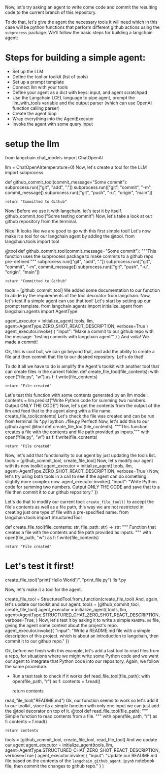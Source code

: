 Now, let's try asking an agent to write come code and commit the resulting code to the current branch of this repository.

To do that, let's give the agent the necessary tools it will need which in this case will be python functions that perform different github actions using the `subprocess` package.
We'll follow the basic steps for building a langchain agent:

# Steps for building a simple agent:
- Set up the LLM
- Define the tool or toolkit (list of tools)
- Set up a prompt template
- Connect llm with your tools
- Define your agent as a dict with keys: input, and agent scratchpad 
- Use the Langchain LCEL language to pipe agent, prompt the llm_with_tools variable and the output parser (which can use OpenAI function calling parser)
- Create the agent loop
- Wrap everything into the AgentExecutor
- Invoke the agent with some query input

# setup the llm
from langchain.chat_models import ChatOpenAI

llm = ChatOpenAI(temperature=0)
Now, let's create a tool for the LLM
import subprocess

def github_commit_tool(commit_message="Some commit"):
    subprocess.run(["git", "add", "."])
    subprocess.run(["git", "commit", "-m", commit_message])
    subprocess.run(["git", "push", "-u", "origin", "main"])
    
    return "Committed to Github"
Now! Before we use it with langchain, let's test it by itself.
github_commit_tool("Some testing commit")
Now, let's take a look at out github repository from the terminal.

Nice! It looks like we are good to go with this first simple tool!
Let's now make it a tool for our langchain agent by adding the @tool. 
from langchain.tools import tool

@tool
def github_commit_tool(commit_message="Some commit"):
    """This function uses the subprocess package to make commits to a github repo pre-defined."""
    subprocess.run(["git", "add", "."])
    subprocess.run(["git", "commit", "-m", commit_message])
    subprocess.run(["git", "push", "-u", "origin", "main"])
    
    return "Committed to Github"

tools = [github_commit_tool]
We added some documentation to our function to abide by the requirements of the tool decorator from langchain.
Now, let's test if a simple agent can use that tool!
Let's start by setting up our prompt template.
from langchain.agents import initialize_agent
from langchain.agents import AgentType

agent_executor = initialize_agent(
    tools, llm, agent=AgentType.ZERO_SHOT_REACT_DESCRIPTION, verbose=True
)
agent_executor.invoke(
    {
        "input": "Make a commit to our github repo with the message: 'testing commits with langchain agent'"
    }
)
And voila! We made a commit!

Ok, this is cool but, we can go beyond that, and add the ability to create a file and then commit that file to our desired repository. Let's do that!

To do it all we have to do is amplify the Agent's toolkit with another tool that can create files in the current folder.
def create_file_tool(file_contents):
    with open("file.py", "w") as f:
        f.write(file_contents)
    
    return "File created"
Let's test this function with some contents generated by an llm model:
contents = llm.predict("Write Python code for summing two numbers. Output ONLY THE CODE")
Now, let's get the contents from the output of the llm and feed that to the agent along with a file name.
create_file_tool(contents)
Let's check the file was created and can be run from terminal
!ls *.py
!python ./file.py
Perfect! Now, let's add this to our github agent
@tool
def create_file_tool(file_contents):
    """This function creates a file with the contents and file path provided as inputs."""
    with open("file.py", "w") as f:
        f.write(file_contents)
    
    return "File created"
Now, let's add that functionality to our agent by just updating the tools list.
tools = [github_commit_tool, create_file_tool]
Now, let's modify our agent with its new toolkit
agent_executor = initialize_agent(
    tools, llm, agent=AgentType.ZERO_SHOT_REACT_DESCRIPTION, verbose=True
)
Now, let's try using both tools in a call to see if the agent can do something slightly more complex now.
agent_executor.invoke({
    "input": "Write Python code for summing two numbers. Output ONLY THE CODE and save that to a file then commit it to our github repository."
})


Let's do that to modify our current tool: `create_file_tool()` to accept the file's contents as well as a file path, this way we are not restricted in creating just one type of file with a pre-specified name.
from langchain.tools import StructuredTool

def create_file_tool(file_contents: str, file_path: str) -> str:
    """
    Function that creates a file with the contents 
    and file path provided as inputs.
    """
    with open(file_path, "w") as f:
        f.write(file_contents)
    
    return "File created"

# Let's test it first!
create_file_tool("print('Hello World')", "print_file.py")
!ls *.py

Now, let's make it a tool for the agent.

create_file_tool = StructuredTool.from_function(create_file_tool)
And, again, let's update our toolkit and our agent.
tools = [github_commit_tool, create_file_tool]
agent_executor = initialize_agent(
    tools,
    llm,
    agent=AgentType.STRUCTURED_CHAT_ZERO_SHOT_REACT_DESCRIPTION,
    verbose=True,
)
Now, let's test it by asking it to write a simple `README.md` file, giving the agent some context about the project's repo.
agent_executor.invoke({
    "input": "Write a README.md file with a simple description of this project, which is about an introduction to langchain, then commit it to our github repo."
})


Ok, before we finish with this example, let's add a last tool to read files from a repo, for situations where we might write some Python code and we want our agent to integrate that Python code into our repository. 
Again, we follow the same procedure.
- Run a test task to check if it works 
def read_file_tool(file_path):
    with open(file_path, "r") as f:
        contents = f.read()
    
    return contents

read_file_tool("README.md")
Ok, our function seems to work so let's add it to our toolkit, since its a simple function with only one input we can just add the @tool decorator on top of it.
@tool
def read_file_tool(file_path):
    """
    Simple function to read contents from a file.
    """
    with open(file_path, "r") as f:
        contents = f.read()
    
    return contents

tools = [github_commit_tool, create_file_tool, read_file_tool]
And we update our agent
agent_executor = initialize_agent(tools, llm, 
                                  agent=AgentType.STRUCTURED_CHAT_ZERO_SHOT_REACT_DESCRIPTION,
                                  verbose=True
                                  )
agent_executor.invoke(
    {
    "input": "Update our README.md file based on the contents of the `langchain_github_agent.ipynb` notebook file, then commit the changes to github repo."
    }
                      )